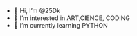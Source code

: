 - 👋 Hi, I’m @25Dk
- 👀 I’m interested in ART,CIENCE, CODING
- 🌱 I’m currently learning PYTHON

<!---
25Dk/25Dk is a ✨ special ✨ repository because its `README.md` (this file) appears on your GitHub profile.
You can click the Preview link to take a look at your changes.
--->
